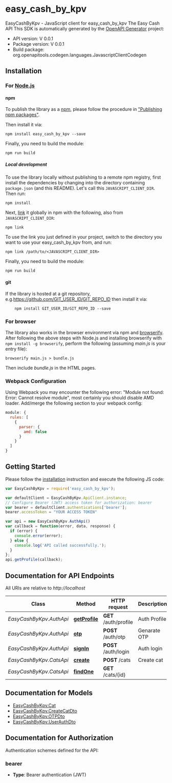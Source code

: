 # easy_cash_by_kpv

EasyCashByKpv - JavaScript client for easy_cash_by_kpv
The Easy Cash API
This SDK is automatically generated by the [OpenAPI Generator](https://openapi-generator.tech) project:

- API version: V 0.0.1
- Package version: V 0.0.1
- Build package: org.openapitools.codegen.languages.JavascriptClientCodegen

## Installation

### For [Node.js](https://nodejs.org/)

#### npm

To publish the library as a [npm](https://www.npmjs.com/), please follow the procedure in ["Publishing npm packages"](https://docs.npmjs.com/getting-started/publishing-npm-packages).

Then install it via:

```shell
npm install easy_cash_by_kpv --save
```

Finally, you need to build the module:

```shell
npm run build
```

##### Local development

To use the library locally without publishing to a remote npm registry, first install the dependencies by changing into the directory containing `package.json` (and this README). Let's call this `JAVASCRIPT_CLIENT_DIR`. Then run:

```shell
npm install
```

Next, [link](https://docs.npmjs.com/cli/link) it globally in npm with the following, also from `JAVASCRIPT_CLIENT_DIR`:

```shell
npm link
```

To use the link you just defined in your project, switch to the directory you want to use your easy_cash_by_kpv from, and run:

```shell
npm link /path/to/<JAVASCRIPT_CLIENT_DIR>
```

Finally, you need to build the module:

```shell
npm run build
```

#### git

If the library is hosted at a git repository, e.g.https://github.com/GIT_USER_ID/GIT_REPO_ID
then install it via:

```shell
    npm install GIT_USER_ID/GIT_REPO_ID --save
```

### For browser

The library also works in the browser environment via npm and [browserify](http://browserify.org/). After following
the above steps with Node.js and installing browserify with `npm install -g browserify`,
perform the following (assuming *main.js* is your entry file):

```shell
browserify main.js > bundle.js
```

Then include *bundle.js* in the HTML pages.

### Webpack Configuration

Using Webpack you may encounter the following error: "Module not found: Error:
Cannot resolve module", most certainly you should disable AMD loader. Add/merge
the following section to your webpack config:

```javascript
module: {
  rules: [
    {
      parser: {
        amd: false
      }
    }
  ]
}
```

## Getting Started

Please follow the [installation](#installation) instruction and execute the following JS code:

```javascript
var EasyCashByKpv = require('easy_cash_by_kpv');

var defaultClient = EasyCashByKpv.ApiClient.instance;
// Configure Bearer (JWT) access token for authorization: bearer
var bearer = defaultClient.authentications['bearer'];
bearer.accessToken = "YOUR ACCESS TOKEN"

var api = new EasyCashByKpv.AuthApi()
var callback = function(error, data, response) {
  if (error) {
    console.error(error);
  } else {
    console.log('API called successfully.');
  }
};
api.getProfile(callback);

```

## Documentation for API Endpoints

All URIs are relative to *http://localhost*

Class | Method | HTTP request | Description
------------ | ------------- | ------------- | -------------
*EasyCashByKpv.AuthApi* | [**getProfile**](docs/AuthApi.md#getProfile) | **GET** /auth/profile | Auth Profile
*EasyCashByKpv.AuthApi* | [**otp**](docs/AuthApi.md#otp) | **POST** /auth/otp | Genarate OTP
*EasyCashByKpv.AuthApi* | [**signIn**](docs/AuthApi.md#signIn) | **POST** /auth/login | Auth login
*EasyCashByKpv.CatsApi* | [**create**](docs/CatsApi.md#create) | **POST** /cats | Create cat
*EasyCashByKpv.CatsApi* | [**findOne**](docs/CatsApi.md#findOne) | **GET** /cats/{id} | 


## Documentation for Models

 - [EasyCashByKpv.Cat](docs/Cat.md)
 - [EasyCashByKpv.CreateCatDto](docs/CreateCatDto.md)
 - [EasyCashByKpv.OTPDto](docs/OTPDto.md)
 - [EasyCashByKpv.UserAuthDto](docs/UserAuthDto.md)


## Documentation for Authorization


Authentication schemes defined for the API:
### bearer

- **Type**: Bearer authentication (JWT)

